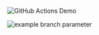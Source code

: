 ![GitHub Actions Demo](https://github.com/shanjidhasan/learn-github-actions/actions/workflows/github-actions-demo.yml/badge.svg)

![example branch parameter]([https://github.com/shanjidhasan/learn-github-actions/actions/workflows/main.yml/badge.svg?branch=main)
